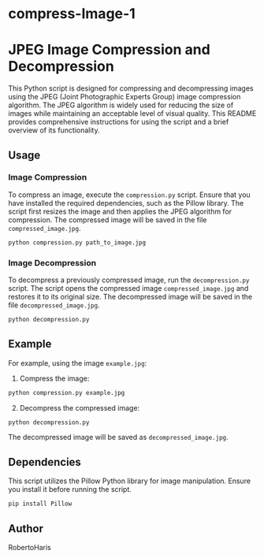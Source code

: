 # compress-Image-1
# JPEG Image Compression and Decompression

This Python script is designed for compressing and decompressing images using the JPEG (Joint Photographic Experts Group) image compression algorithm. The JPEG algorithm is widely used for reducing the size of images while maintaining an acceptable level of visual quality. This README provides comprehensive instructions for using the script and a brief overview of its functionality.

## Usage
### Image Compression

To compress an image, execute the `compression.py` script. Ensure that you have installed the required dependencies, such as the Pillow library. The script first resizes the image and then applies the JPEG algorithm for compression. The compressed image will be saved in the file `compressed_image.jpg`.

```bash
python compression.py path_to_image.jpg
```
### Image Decompression
To decompress a previously compressed image, run the `decompression.py` script. The script opens the compressed image `compressed_image.jpg` and restores it to its original size. The decompressed image will be saved in the file `decompressed_image.jpg`.
```bash
python decompression.py
```
## Example
For example, using the image `example.jpg`:
1. Compress the image:
```bash
python compression.py example.jpg
```
2. Decompress the compressed image:
```bash
python decompression.py
```
The decompressed image will be saved as `decompressed_image.jpg`.
## Dependencies
This script utilizes the Pillow Python library for image manipulation. Ensure you install it before running the script.
```bash
pip install Pillow
```
## Author
RobertoHaris
